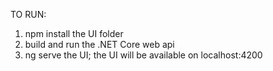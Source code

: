 TO RUN:
1. npm install the UI folder
2. build and run the .NET Core web api
3. ng serve the UI; the UI will be available on localhost:4200